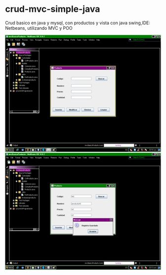 # crud-mvc-simple-java
Crud basico en java y mysql, con productos y vista con java swing,IDE: Netbeans, utilizando MVC y POO

![Screenshot](muestra.png)
![Screenshot](guardar.png) 
